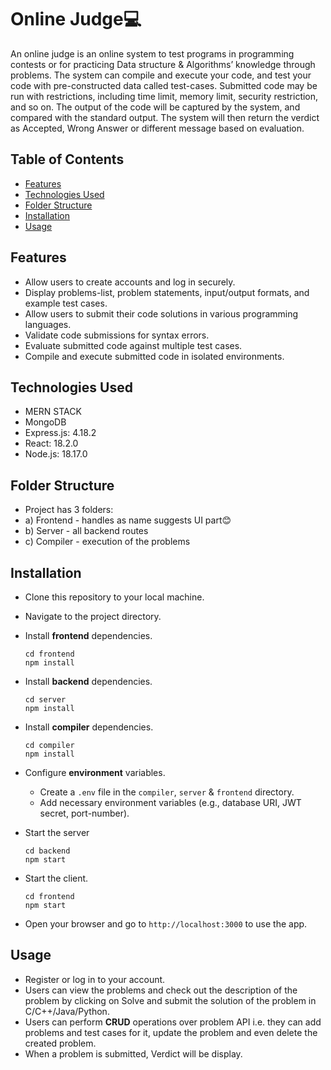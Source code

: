 # Online Judge💻

An online judge is an online system to test programs in programming contests or for practicing Data structure & Algorithms’ knowledge through problems. The system can compile and execute your code, and test your code with pre-constructed data called test-cases. Submitted code may be run with restrictions, including time limit, memory limit, security restriction, and so on. The output of the code will be captured by the system, and compared with the standard output. The system will then return the verdict as Accepted, Wrong Answer or different message based on evaluation.

## Table of Contents

- [Features](#features)
- [Technologies Used](#technologies-used)
- [Folder Structure](#folder-structure)
- [Installation](#installation)
- [Usage](#usage)

## Features

- Allow users to create accounts and log in securely.
- Display problems-list, problem statements, input/output formats, and example test cases.
- Allow users to submit their code solutions in various programming languages.
- Validate code submissions for syntax errors.
- Evaluate submitted code against multiple test cases.
- Compile and execute submitted code in isolated environments.

## Technologies Used

- MERN STACK
- MongoDB
- Express.js: 4.18.2
- React: 18.2.0
- Node.js: 18.17.0

## Folder Structure

- Project has 3 folders:
- a) Frontend - handles as name suggests UI part😊
- b) Server - all backend routes
- c) Compiler - execution of the problems

## Installation

- Clone this repository to your local machine.
- Navigate to the project directory.
- Install **frontend** dependencies.

  ```
  cd frontend
  npm install
  ```

- Install **backend** dependencies.

  ```
  cd server
  npm install
  ```

- Install **compiler** dependencies.

  ```
  cd compiler
  npm install
  ```

- Configure **environment** variables.
  - Create a `.env` file in the `compiler`, `server` & `frontend` directory.
  - Add necessary environment variables (e.g., database URI, JWT secret, port-number).
- Start the server
  ```
  cd backend
  npm start
  ```
- Start the client.
  ```
  cd frontend
  npm start
  ```
- Open your browser and go to `http://localhost:3000` to use the app.

## Usage

- Register or log in to your account.
- Users can view the problems and check out the description of the problem by clicking on Solve and submit the solution of the problem in C/C++/Java/Python.
- Users can perform **CRUD** operations over problem API i.e. they can add problems and test cases for it, update the problem and even delete the created problem.
- When a problem is submitted, Verdict will be display.
